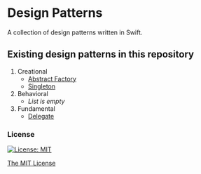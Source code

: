 # Design Patterns

A collection of design patterns written in Swift.

## Existing design patterns in this repository
1. Creational
   * [Abstract Factory](https://github.com/Ivaha-V/Design-Patterns/blob/main/Creational/AbstractFactory.playground/Contents.swift)
   * [Singleton](https://github.com/Ivaha-V/Design-Patterns/blob/main/Creational/Singleton.playground/Contents.swift)
2. Behavioral
   * _List is empty_
3. Fundamental
   * [Delegate](https://github.com/Ivaha-V/Design-Patterns/blob/main/Fundamental/Delegate.playground/Contents.swift)

### License
[![License: MIT](https://img.shields.io/badge/License-MIT-yellow.svg)](https://opensource.org/licenses/MIT)

[The MIT License](https://opensource.org/licenses/mit-license.php)
